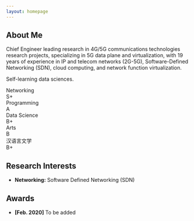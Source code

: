 ```yaml
---
layout: homepage
---
```


## About Me

Chief Engineer leading research in 4G/5G communications technologies research projects, specializing in 5G data plane and virtualization, with 19 years of experience in IP and telecom networks (2G-5G), Software-Defined Networking (SDN), cloud computing, and network function virtualization.

Self-learning data sciences.

<div class="skills-section">
  <div class="skill-item">
    <div class="skill-name">Networking</div>
    <div class="skill-rating s-plus">
      <span class="skill-level">S+</span>
      <div class="skill-bar"></div>
    </div>
  </div>
  
  <div class="skill-item">
    <div class="skill-name">Programming</div>
    <div class="skill-rating a">
      <span class="skill-level">A</span>
      <div class="skill-bar"></div>
    </div>
  </div>
  
  <div class="skill-item">
    <div class="skill-name">Data Science</div>
    <div class="skill-rating b-plus">
      <span class="skill-level">B+</span>
      <div class="skill-bar"></div>
    </div>
  </div>
  
  <div class="skill-item">
    <div class="skill-name">Arts</div>
    <div class="skill-rating b">
      <span class="skill-level">B</span>
      <div class="skill-bar"></div>
    </div>
  </div>
  
  <div class="skill-item">
    <div class="skill-name">汉语言文学</div>
    <div class="skill-rating b-plus">
      <span class="skill-level">B+</span>
      <div class="skill-bar"></div>
    </div>
  </div>
</div>

## Research Interests

- **Networking:** Software Defined Networking (SDN)

## Awards

- **[Feb. 2020]** To be added

